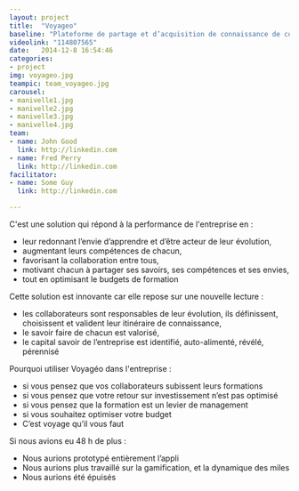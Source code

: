 ```yaml
---
layout: project
title:  "Voyageo"
baseline: "Plateforme de partage et d’acquisition de connaissance de collaborateur à collaborateur."
videolink: "114807565"
date:   2014-12-8 16:54:46
categories:
- project
img: voyageo.jpg
teampic: team_voyageo.jpg
carousel:
- manivelle1.jpg
- manivelle2.jpg
- manivelle3.jpg
- manivelle4.jpg
team: 
- name: John Good 
  link: http://linkedin.com
- name: Fred Perry 
  link: http://linkedin.com
facilitator:
- name: Some Guy
  link: http://linkedin.com

---
```


C'est une solution qui répond à la performance de l'entreprise en :

- leur redonnant l’envie d’apprendre et d’être acteur de leur évolution,
- augmentant leurs compétences de chacun,
- favorisant la collaboration entre tous,
- motivant chacun à partager ses savoirs, ses compétences et ses envies,
- tout en optimisant le budgets de formation

Cette solution est innovante car elle repose sur une nouvelle lecture :

- les collaborateurs sont responsables de leur évolution,
ils définissent, choisissent et valident leur itinéraire de connaissance,
- le savoir faire de chacun est valorisé,
- le capital savoir de l’entreprise est identifié, auto-alimenté, révélé, pérennisé

Pourquoi utiliser Voyagéo dans l'entreprise :

- si vous pensez que vos collaborateurs subissent leurs formations
- si vous pensez que votre retour sur investissement n’est pas optimisé
- si vous pensez que la formation est un levier de management
- si vous souhaitez optimiser votre budget
- C’est voyage qu’il vous faut

Si nous avions eu 48 h de plus : 

- Nous aurions prototypé entièrement l’appli
- Nous aurions plus travaillé sur la gamification, et la dynamique des miles
- Nous aurions été épuisés